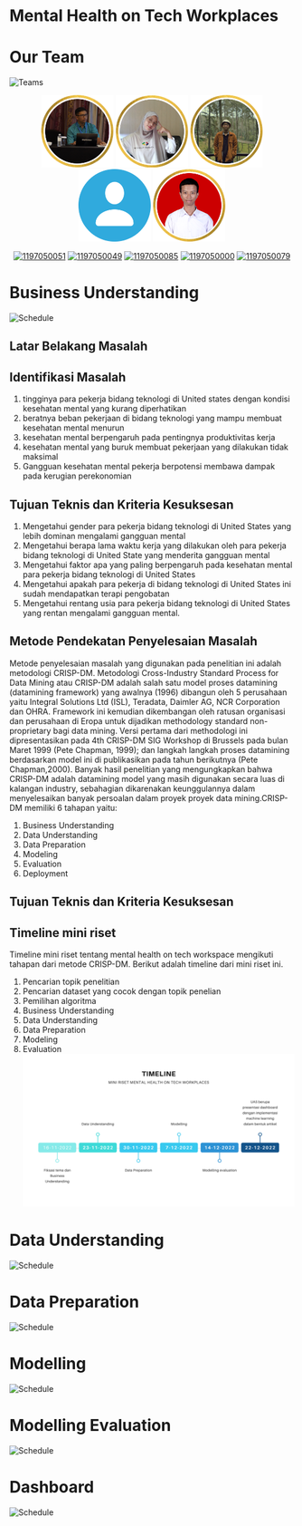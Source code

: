 # Mental Health on Tech Workplaces

# Our Team
![Teams](https://img.shields.io/badge/Our%20Team-Team%203-blue)
<div align='center'>

<img src="Assets/ImamFirdaus.png" width="128"/>
<img src="Assets/IfanyDewiTustianti.png" width="128"/>
<img src="Assets/MFarhanFU.png" width="128"/>
<img src="Assets/UserDefault.png" width="128"/>
<img src="Assets/MuhamadRizkiIsaD.png" width="128"/>

<br>

[![1197050051](https://img.shields.io/badge/051-Imam%20Firdaus-blue)](https://github.com/imamfirdaus-if) [![1197050049](https://img.shields.io/badge/049-Ifany%20Dewi%20Tustianti-blue)](https://github.com/Tustiantiifany) [![1197050085](https://img.shields.io/badge/085-M%20Farhan%20F%20U-blue)](https://github.com/inipunyaku) [![1197050000](https://img.shields.io/badge/000-Riza%20Fajar-blue)](https://github.com/rizafajar7) [![1197050079](https://img.shields.io/badge/079-M%20Rizki%20Isa%20D-blue)](https://github.com/rizkiisa21)

</div>

# Business Understanding
![Schedule](https://img.shields.io/badge/Schedule-16%20November%202022-green)
## Latar Belakang Masalah

## Identifikasi Masalah
1. tingginya para pekerja bidang teknologi di United states dengan kondisi kesehatan mental yang kurang diperhatikan
2. beratnya beban pekerjaan di bidang teknologi yang mampu membuat kesehatan mental menurun
3. kesehatan mental berpengaruh pada pentingnya produktivitas kerja
4. kesehatan mental yang buruk membuat pekerjaan yang dilakukan tidak maksimal
5. Gangguan kesehatan mental pekerja berpotensi membawa dampak pada kerugian perekonomian

## Tujuan Teknis dan Kriteria Kesuksesan
1. Mengetahui gender para pekerja bidang teknologi di United States yang lebih dominan mengalami gangguan mental 
2. Mengetahui berapa lama waktu kerja yang dilakukan oleh para pekerja bidang teknologi di United State yang menderita gangguan mental
3. Mengetahui faktor apa yang paling berpengaruh pada kesehatan mental para pekerja bidang teknologi di United States
4. Mengetahui apakah para pekerja di bidang teknologi di United States ini sudah mendapatkan terapi pengobatan
5. Mengetahui rentang usia para pekerja bidang teknologi di United States yang rentan mengalami gangguan mental. 

## Metode Pendekatan Penyelesaian Masalah
Metode penyelesaian masalah yang digunakan pada penelitian ini adalah metodologi CRISP-DM. Metodologi Cross-Industry Standard Process for Data Mining atau CRISP-DM adalah salah satu model proses datamining (datamining framework) yang awalnya (1996) dibangun oleh 5 perusahaan yaitu Integral Solutions Ltd (ISL), Teradata, Daimler AG, NCR Corporation dan OHRA. Framework ini kemudian dikembangan oleh ratusan organisasi dan perusahaan di Eropa untuk dijadikan methodology standard non-proprietary bagi data mining. Versi pertama dari methodologi ini dipresentasikan pada 4th CRISP-DM SIG Workshop di Brussels pada bulan Maret 1999 (Pete Chapman, 1999); dan langkah langkah proses datamining berdasarkan model ini di publikasikan pada tahun berikutnya (Pete Chapman,2000).
Banyak hasil penelitian yang mengungkapkan bahwa CRISP-DM adalah datamining model yang masih digunakan secara luas di kalangan industry, sebahagian dikarenakan keunggulannya dalam menyelesaikan banyak persoalan dalam proyek proyek data mining.CRISP-DM memiliki 6 tahapan yaitu:
1. Business Understanding
2. Data Understanding
3. Data Preparation
4. Modeling
5. Evaluation
6. Deployment

## Tujuan Teknis dan Kriteria Kesuksesan

## Timeline mini riset
Timeline mini riset tentang mental health on tech workspace mengikuti tahapan dari metode CRISP-DM. Berikut adalah timeline dari mini riset ini.
1. Pencarian topik penelitian
2. Pencarian dataset yang cocok dengan topik penelian
3. Pemilihan algoritma
4. Business Understanding
5. Data Understanding
6. Data Preparation
7. Modeling
8. Evaluation
![Timeline_Assets](Assets/Timeline.png)

# Data Understanding
![Schedule](https://img.shields.io/badge/Schedule-23%20November%202022-green)

# Data Preparation
![Schedule](https://img.shields.io/badge/Schedule-16%20November%202022-green)

# Modelling
![Schedule](https://img.shields.io/badge/Schedule-7%20Desember%202022-green)

# Modelling Evaluation
![Schedule](https://img.shields.io/badge/Schedule-14%20Desember%202022-green)

# Dashboard
![Schedule](https://img.shields.io/badge/Schedule-21%20Desember%202022-green)
